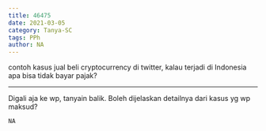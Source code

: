 ```yaml
---
title: 46475
date: 2021-03-05
category: Tanya-SC
tags: PPh
author: NA
---
```


contoh kasus jual beli cryptocurrency di twitter, kalau terjadi di Indonesia apa bisa tidak bayar pajak?

---

Digali aja ke wp, tanyain balik. Boleh dijelaskan detailnya dari kasus yg wp maksud?

`NA`
